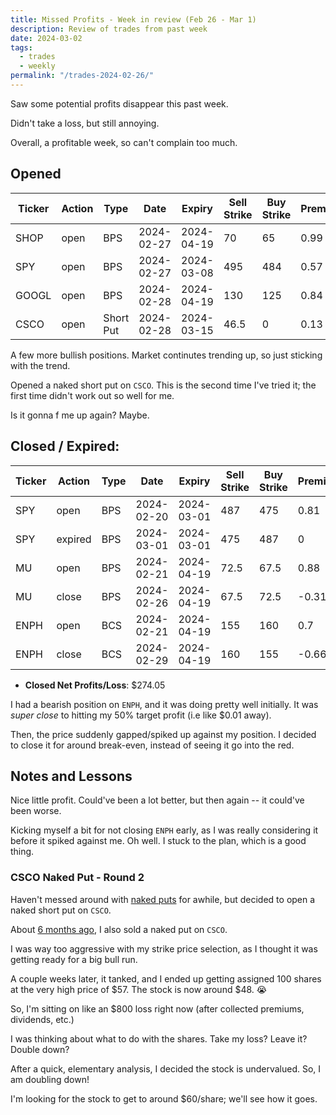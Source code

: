 ```yaml
---
title: Missed Profits - Week in review (Feb 26 - Mar 1)
description: Review of trades from past week
date: 2024-03-02
tags:
  - trades
  - weekly
permalink: "/trades-2024-02-26/"
---
```


Saw some potential profits disappear this past week.

Didn't take a loss, but still annoying.

Overall, a profitable week, so can't complain too much.


## Opened

<div class="trade-table weekly full-width">

|**Ticker**|**Action**|**Type**|**Date**|**Expiry**|**Sell Strike**|**Buy Strike**|**Premium**|**Qty**|**Fee**|**Net**|
|---|---|---|---|---|---|---|---|---|---|---|
|SHOP|open|BPS|2024-02-27|2024-04-19|70|65|0.99|2|1.11|196.89|
|SPY|open|BPS|2024-02-27|2024-03-08|495|484|0.57|2|2.79|111.21|
|GOOGL|open|BPS|2024-02-28|2024-04-19|130|125|0.84|2|1.11|166.89|
|CSCO|open|Short Put|2024-02-28|2024-03-15|46.5|0|0.13|1|0.63|12.37|


</div>

A few more bullish positions.  Market continutes trending up, so just sticking with the trend.

Opened a naked short put on `CSCO`.  This is the second time I've tried it; the first time didn't work out so well for me.

Is it gonna f me up again? Maybe.

## Closed / Expired:

<div class = "trade-table monthly full-width">

|**Ticker**|**Action**|**Type**|**Date**|**Expiry**|**Sell Strike**|**Buy Strike**|**Premium**|**Qty**|**Fee**|**Net**|**Profit/Loss**|
|---|---|---|---|---|---|---|---|---|---|---|---|
|SPY|open|BPS|2024-02-20|2024-03-01|487|475|0.81|2|3.59|158.41|$158.41|
|SPY|expired|BPS|2024-03-01|2024-03-01|475|487|0|2|0|0|
|MU|open|BPS|2024-02-21|2024-04-19|72.5|67.5|0.88|2|1.39|174.61|$110.51|
|MU|close|BPS|2024-02-26|2024-04-19|67.5|72.5|-0.31|2|2.1|-64.1|
|ENPH|open|BCS|2024-02-21|2024-04-19|155|160|0.7|2|1.39|138.61|$5.13|
|ENPH|close|BCS|2024-02-29|2024-04-19|160|155|-0.66|2|1.48|-133.48|
</div>

- **Closed Net Profits/Loss**: $274.05

I had a bearish position on `ENPH`, and it was doing pretty well initially.  It was *super close* to hitting my 50% target profit (i.e like $0.01 away).  

Then, the price suddenly gapped/spiked up against my position.  I decided to close it for around break-even, instead of seeing it go into the red.

## Notes and Lessons

Nice little profit.  Could've been a lot better, but then again -- it could've been worse.

Kicking myself a bit for not closing `ENPH` early, as I was really considering it before it spiked against me.  Oh well.  I stuck to the plan, which is a good thing.

### CSCO Naked Put - Round 2

Haven't messed around with <a href="/naked-put-strategy/">naked puts</a> for awhile, but decided to open a naked short put on `CSCO`.

About <a href="/trades-2023-09-04/">6 months ago</a>, I also sold a naked put on `CSCO`.

I was way too aggressive with my strike price selection, as I thought it was getting ready for a big bull run.

A couple weeks later, it tanked, and I ended up getting assigned 100 shares at the very high price of $57. The stock is now around $48. 😭

So, I'm sitting on like an $800 loss right now (after collected premiums, dividends, etc.)

I was thinking about what to do with the shares.  Take my loss?  Leave it?  Double down?

After a quick, elementary analysis, I decided the stock is undervalued.  So, I am doubling down!

I'm looking for the stock to get to around $60/share; we'll see how it goes.




